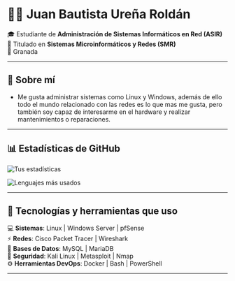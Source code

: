 # 👨‍💻 Juan Bautista Ureña Roldán  

🎓 Estudiante de **Administración de Sistemas Informáticos en Red (ASIR)**  
💾 Titulado en **Sistemas Microinformáticos y Redes (SMR)**    
📍 Granada

---

## 📌 Sobre mí  

- Me gusta administrar sistemas como Linux y Windows, además de ello todo el mundo relacionado
  con las redes es lo que mas me gusta, pero también soy capaz de interesarme en el hardware y realizar mantenimientos
  o reparaciones.

---

## 📊 Estadísticas de GitHub  

![Tus estadísticas](https://github-readme-stats.vercel.app/api?username=jurerol2406&show_icons=true&theme=tokyonight)  

![Lenguajes más usados](https://github-readme-stats.vercel.app/api/top-langs/?username=jurerol2406&layout=compact&theme=tokyonight)  

---

## 🚀 Tecnologías y herramientas que uso  

💻 **Sistemas**: Linux | Windows Server | pfSense  
⚡ **Redes**: Cisco Packet Tracer | Wireshark  
📂 **Bases de Datos**: MySQL | MariaDB  
🔐 **Seguridad**: Kali Linux | Metasploit | Nmap  
⚙️ **Herramientas DevOps**: Docker | Bash | PowerShell  

---



<!--
**jurerol2406/jurerol2406** is a ✨ _special_ ✨ repository because its `README.md` (this file) appears on your GitHub profile.

Here are some ideas to get you started:

- 🔭 I’m currently working on ...
- 🌱 I’m currently learning ...
- 👯 I’m looking to collaborate on ...
- 🤔 I’m looking for help with ...
- 💬 Ask me about ...
- 📫 How to reach me: ...
- 😄 Pronouns: ...
- ⚡ Fun fact: ...
-->



